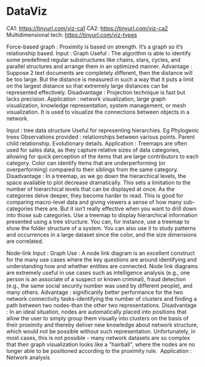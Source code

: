 # DataViz
CA1: https://tinyurl.com/viz-ca1
CA2: https://tinyurl.com/viz-ca2
Multidimensional tech: https://tinyurl.com/viz-types

Force-based graph : Proximity is based on strength. It’s a graph so it’s relationship based.
Input : Graph
Useful : The algorithm is able to identify some predefined regular substructures like chains, stars, cycles, and parallel structures and arrange them in an optimized manner.
Advantage : Suppose 2 text documents are completely different, then the distance will be too large. But the distance is measured in such a way that it puts a limit on the largest distance so that extremely large distances can be represented effectively.
Disadvantage : Projection technique is fast but lacks precision.
Application : network visualization, large graph visualization, knowledge representation, system management, or mesh visualization. It is used to visualize the connections between objects in a network.

Input : tree data structure
Useful for representing hierarchies. Eg Phylogenic trees
Observations provided : relationships between various points. Parent child relationship. Evolutionary details.
Application : Treemaps are often used for sales data, as they capture relative sizes of data categories, allowing for quick perception of the items that are large contributors to each category. Color can identify items that are underperforming (or overperforming) compared to their siblings from the same category.
Disadvantage : In a treemap, as we go down the hierarchical levels, the space available to plot decrease dramatically. This sets a limitation to the number of hierarchical levels that can be displayed at once. As the categories delve deeper, they become harder to read. This is good for comparing macro-level data and giving viewers a sense of how many sub-categories there are. But it isn’t really effective when you want to drill down into those sub categories.
Use a treemap to display hierarchical information presented using a tree structure. You can, for instance, use a treemap to show the folder structure of a system. You can also use it to study patterns and occurrences in a large dataset since the color, and the size dimensions are correlated.

Node-link
Input : Graph
Use : A node link diagram is an excellent construct for the many use cases where the key questions are around identifying and understanding how and whether entities are connected.
Node link diagrams are extremely useful in use cases such as intelligence analysis (e.g., one person is an associate of a suspect or known criminal), fraud detection (e.g., the same social security number was used by different people), and many others.
Advantage : significantly better performance for the two network connectivity tasks-identifying the number of clusters and finding a path between two nodes-than the other two representations.
Disadvantage : In an ideal situation, nodes are automatically placed into positions that allow the user to simply group them visually into clusters on the basis of their proximity and thereby deliver new knowledge about network structure, which would not be possible without such representation. Unfortunately, in most cases, this is not possible - many network datasets are so complex that their graph visualization looks like a "hairball", where the nodes are no longer able to be positioned according to the proximity rule. 
Application : Network analysis

